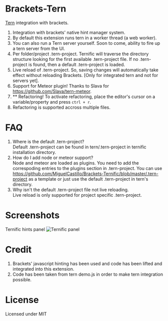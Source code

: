 Brackets-Tern
=============

[Tern](http://ternjs.net/) integration with brackets.<br>

1. Integration with brackets' native hint manager system.
2. By default this extension runs tern in a worker thread (a web worker).
3. You can also run a Tern server yourself. Soon to come, ability to fire up a tern server from the UI.
4. Per folder/project .tern-project.  Ternific will traverse the directory structure looking for the first available  .tern-project file. If no .tern-project is found, then a default .tern-project is loaded.
5. Live reload of .tern-project.  So, saving changes will automatically take effect without reloading Brackets. [Only for integrated tern and not for servers yet].
6. Support for Meteor plugin!  Thanks to Slava for https://github.com/Slava/tern-meteor.
7. ** Refactoring! To activate refactoring, place the editor's cursor on a variable/property and press `ctrl + r`.
8. Refactoring is supported accross multiple files.


FAQ
=============
1. Where is the default .tern-project?<br>
  Default .tern-project can be found in tern/.tern-project in ternific installation directory.
2. How do I add node or meteor support?<br>
  Node and meteor are loaded as plugins.  You need to add the correspoding entries to the plugins section in .tern-project.  You can use https://github.com/MiguelCastillo/Brackets-Ternific/blob/master/.tern-project as a template or just use the default .tern-project in tern's directory.
3. Why isn't the default .tern-project file not live reloading.<br>
  Live reload is only supported for project specific .tern-project.


Screenshots
=============

Ternific hints panel
![Ternific panel](https://raw.github.com/wiki/MiguelCastillo/Brackets-Ternific/images/ternific.gif)

Credit
=============

1. Brackets' javascript hinting has been used and code has been lifted and integrated into this extension.<br>
2. Code has been taken from tern demo.js in order to make tern integration possible.<br>


License
=============

Licensed under MIT

